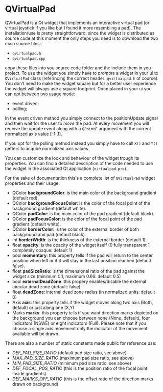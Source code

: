 # QVirtualPad

QVirtualPad is a Qt widget that implements an interactive virtual pad (or virtual joystick 
if you like but I found it more resembling a pad).
The installation/use is pretty straightforward, since the widget is distributed as source code
at this moment the only steps you need is to download the two main source files:
- ```qvirtualpad.h```
- ```qvirtualpad.cpp```

copy these files into you source code folder and the include them in you project.
To use the widget you simply have to *promote* a widget in your ui to ```QVirtualPad``` class (referincing the correct header: ```qvirtualpad.h``` of course).
You don't need to make the widget square but for a better user experience the widget will always use a square footprint.
Once placed in your ui you can opt between two usage mode:
- event driven;
- polling;

In the event driven method you simply connect to the positionUpdate signal and then wait for the user to *move* the pad. At every movement you will receive the update event along with a ```QPointF``` argument with the current normalized axis value [-1..1].

If you opt for the polling method instead you simply have to call ```X()``` and ```Y()``` getters to acquire normalized axis values.

You can customize the look and behaviour of the widget trough its properties.
You can find a detailed description of the code needed to use the widget in the associated Qt application (```virtualpad.pro```).

For the sake of documentation this's a complete list of ```QVirtualPad``` widget properties and their usage:

- QColor **backgroundColor**: is the main color of the background gradient (default red).
- QColor **backgroundFocusColor**: is the color of the focal point of the background gradient (default white).
- QColor **padColor**: is the main color of the pad gradient (default black).
- QColor **padFocusColor**: is the color of the focal point of the pad gradient (default white).
- QColor **borderColor**: is the color of the external border of both background and pad (default black).
- int **borderWidth**: is the thickness of the external border (default 1).
- float **opacity**: is the opacity of the widget itself (0 fully transparent 1 completely opaque: default 1) 
- bool **momentary**: this property tells if the pad will return to the center position when left or if it will stay in the last position reached (default false).
- float **padSizeRatio**: is the dimensional ratio of the pad against the widget size (minimum 0.1, maximum 0.66: default 0.5)
- bool **externalDeadZone**: this propery enables/disable the external circular dead zone (default: false)
- float **deadZone**: internal dead zone radius (in normalized units: default 0)
- Axis **axis**: this property tells if the widget moves along two axis (Both, default) or just along one (X,Y)
- Marks **marks**: this property tells if you want direction marks depicted on the background you can choose between none (None, default), four indicators (NSWE) or eight indicators (Full). Please note that if you choose a single axis movement only the indicator of the movement available will be drawn.

There are also a number of static constants made public for reference use:
- _DEF_PAD_SIZE_RATIO_  (default pad size ratio, see above)
- _MAX_PAD_SIZE_RATIO_  (maximum pad size ratio, see above)
- _MIN_PAD_SIZE_RATIO_  (minimum pad size ratio, see above)
- _DEF_FOCAL_POS_RATIO_ (this is the position ratio of the focal point inside gradients)
- _DEF_MARKS_OFF_RATIO_ (this is the offset ratio of the direction marks drawn on background)
